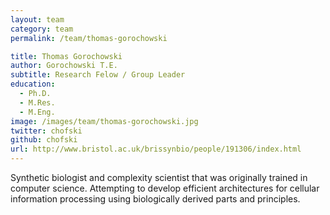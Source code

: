 ```yaml
---
layout: team
category: team
permalink: /team/thomas-gorochowski

title: Thomas Gorochowski
author: Gorochowski T.E.
subtitle: Research Felow / Group Leader
education:
  - Ph.D.
  - M.Res.
  - M.Eng.
image: /images/team/thomas-gorochowski.jpg
twitter: chofski
github: chofski
url: http://www.bristol.ac.uk/brissynbio/people/191306/index.html
---
```

Synthetic biologist and complexity scientist that was originally trained in computer science. Attempting to develop efficient architectures for cellular information processing using biologically derived parts and principles.